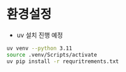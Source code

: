 # 환경설정

- uv 설치 진행 예정

```bash
uv venv --python 3.11
source .venv/Scripts/activate
uv pip install -r requritrements.txt
```

